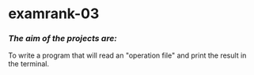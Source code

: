 # examrank-03
### ***The aim of the projects are:***
To write a program that will read an "operation file" and print the result in the terminal.
